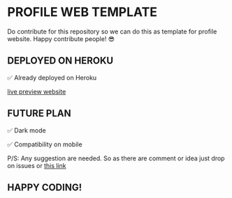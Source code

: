 # PROFILE WEB TEMPLATE

Do contribute for this repository so we can do this as template for profile website. Happy contribute people! :sunglasses:

## DEPLOYED ON HEROKU

✅ Already deployed on Heroku

[live preview website](https://frost21-website.herokuapp.com/)

## FUTURE PLAN

✅ Dark mode

✅ Compatibility on mobile

P/S: Any suggestion are needed. So as there are comment or idea just drop on issues or [this link](https://github.com/faridanuar21/profile-website/issues)

## HAPPY CODING!
